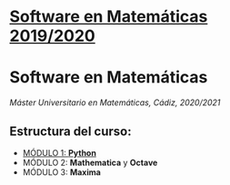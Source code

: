 # [Software en Matemáticas 2019/2020](http://masteres.ugr.es/doctomat/pages/info_academica/guias_docentes/201920/sm/%21)

# Software en Matemáticas

*Máster Universitario en Matemáticas, Cádiz, 2020/2021*

## Estructura del curso:
* [MÓDULO 1: **Python**](https://nbviewer.jupyter.org/github/rrgalvan/softmat/blob/master/documents/Inicio.ipynb)
* MÓDULO 2: **Mathematica** y **Octave**
* MÓDULO 3: **Maxima**


